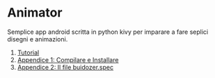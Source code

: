# Animator

Semplice app android scritta in python kivy per imparare a fare seplici disegni e animazioni.

1. [Tutorial](tutorial/start.md)
2. [Appendice 1: Compilare e Installare](https://github.com/la10736/acchiappa/tree/master/appendici/compila_e_installa.md)
3. [Appendice 2: Il file buidozer.spec](https://github.com/la10736/acchiappa/tree/master/appendici/buildozer.md)
